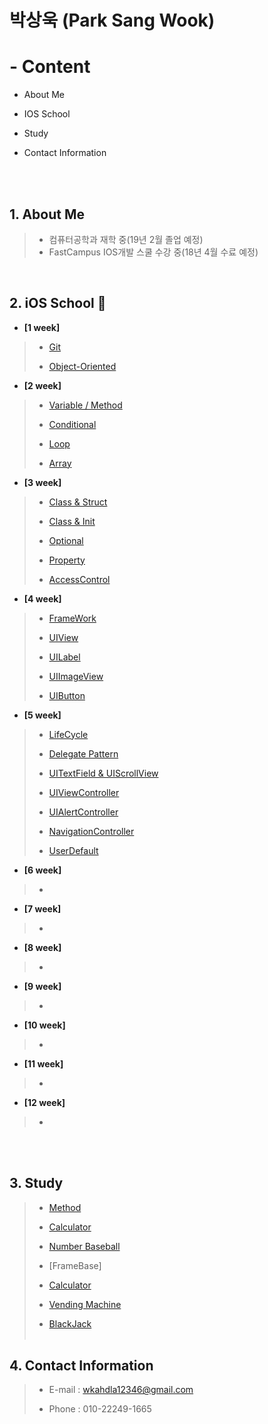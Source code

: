 # 박상욱 (Park Sang Wook)

# - Content

- About Me

- IOS School

- Study

- Contact Information

<br><br>

## 1. About Me

>- 컴퓨터공학과 재학 중(19년 2월 졸업 예정)
>- FastCampus IOS개발 스쿨 수강 중(18년 4월 수료 예정)

<br>

## 2. iOS School 🍎

- **[1 week]**

>- [Git](https://github.com/wargi/SangWookPark_IOS_School6/blob/master/Class/GIT/readme.md)
>
>- [Object-Oriented](https://github.com/wargi/SangWookPark_IOS_School6/blob/master/Class/ObjectOriented%20Programming/readme.md)

- **[2 week]**

>- [Variable / Method](https://github.com/wargi/SangWookPark_IOS_School6/blob/master/Class/VariableAndMethod/readme.md)
>
>- [Conditional](https://github.com/wargi/SangWookPark_IOS_School6/blob/master/Class/Conditional/readme.md)
>
>- [Loop](https://github.com/wargi/SangWookPark_IOS_School6/blob/master/Class/Loop/readme.md)
>
>- [Array](https://github.com/wargi/SangWookPark_IOS_School6/tree/master/Class/Array/readme.md)
>

- **[3 week]**

>- [Class & Struct](https://github.com/wargi/SangWookPark_IOS_School6/tree/master/Class/ClassAndStruct/readme.md)
>
>- [Class & Init](https://github.com/wargi/SangWookPark_IOS_School6/tree/master/Class/ClassAndInit/readme.md)
>
>- [Optional](https://github.com/wargi/SangWookPark_IOS_School6/tree/master/Class/Optional/readme.md)
>
>- [Property](https://github.com/wargi/SangWookPark_IOS_School6/tree/master/Class/Property/readme.md)
>
>- [AccessControl](https://github.com/wargi/SangWookPark_IOS_School6/tree/master/Class/AccessControl/readme.md)

- **[4 week]**

>- [FrameWork](https://github.com/wargi/SangWookPark_IOS_School6/tree/master/Class/FrameWork/readme.md)
>
>- [UIView](https://github.com/wargi/SangWookPark_IOS_School6/tree/master/Class/UIView/readme.md)
>
>- [UILabel](https://github.com/wargi/SangWookPark_IOS_School6/tree/master/Class/UILabel/readme.md)
>
>- [UIImageView](https://github.com/wargi/SangWookPark_IOS_School6/tree/master/Class/UIImageView/readme.md)
>
>- [UIButton](https://github.com/wargi/SangWookPark_IOS_School6/tree/master/Class/UIButton/readme.md)

- **[5 week]**

>- [LifeCycle]()
>
>- [Delegate Pattern]()
>
>- [UITextField & UIScrollView]()
>
>- [UIViewController]()
>
>- [UIAlertController]()
>
>- [NavigationController]()
>
>- [UserDefault]()

- **[6 week]**

>-

- **[7 week]**

>-

- **[8 week]**

>-

- **[9 week]**

>-

- **[10 week]**

>-

- **[11 week]**

>-

- **[12 week]**

>-


<br><br>

## 3. Study

>- [Method](https://github.com/wargi/SangWookPark_IOS_School6/blob/master/Class/Method/readme.md)
>
>- [Calculator](https://github.com/wargi/SangWookPark_IOS_School6/blob/master/Study/Cal/Cal/ViewController.swift)
>
>- [Number Baseball](https://github.com/wargi/SangWookPark_IOS_School6/blob/master/Study/BaseballGame/BaseballGame/ViewController.swift)
>
>- [FrameBase]
>
>- [Calculator](https://github.com/wargi/SangWookPark_IOS_School6/blob/master/Practice/Calculator3/Calculator3/ViewController.swift)
>
>- [Vending Machine](https://github.com/wargi/SangWookPark_IOS_School6/tree/master/Study/UIExam)
>
>- [BlackJack](https://github.com/wargi/SangWookPark_IOS_School6/tree/master/Class/BlackJack)
<br><br>

## 4. Contact Information

> - E-mail : wkahdla12346@gmail.com
>
> - Phone : 010-22249-1665

